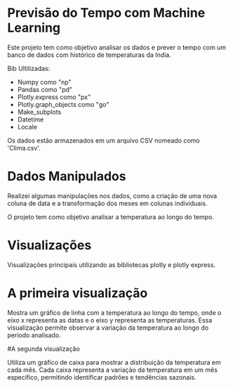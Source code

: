 # Previsão do Tempo com Machine Learning

Este projeto tem como objetivo analisar os dados e prever o tempo com um banco de dados com histórico de temperaturas da India.

Bib Ultilizadas:

- Numpy como "np"
- Pandas como "pd"
- Plotly.express como "px"
- Plotly.graph_objects como "go"
- Make_subplots
- Datetime
- Locale

Os dados estão armazenados em um arquivo CSV nomeado como 'Clima.csv'.

# Dados Manipulados

Realizei algumas manipulações nos dados, como a criação de uma nova coluna de data e a transformação dos 
meses em colunas individuais. 

O projeto tem como objetivo analisar a temperatura ao longo do tempo.

# Visualizações

Visualizações principais utilizando as bibliotecas plotly e plotly express. 

# A primeira visualização 

Mostra um gráfico de linha com a temperatura ao longo do tempo, onde o eixo x representa as datas e o eixo y 
representa as temperaturas. Essa visualização permite observar a variação da temperatura ao longo do período analisado.

#A segunda visualização 

Utiliza um gráfico de caixa para mostrar a distribuição da temperatura em cada mês. Cada caixa representa a 
variação da temperatura em um mês específico, permitindo identificar padrões e tendências sazonais.
